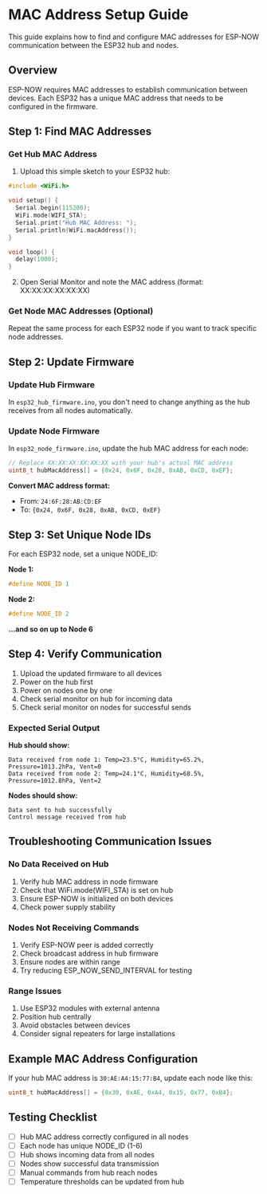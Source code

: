 
# MAC Address Setup Guide

This guide explains how to find and configure MAC addresses for ESP-NOW communication between the ESP32 hub and nodes.

## Overview

ESP-NOW requires MAC addresses to establish communication between devices. Each ESP32 has a unique MAC address that needs to be configured in the firmware.

## Step 1: Find MAC Addresses

### Get Hub MAC Address

1. Upload this simple sketch to your ESP32 hub:

```cpp
#include <WiFi.h>

void setup() {
  Serial.begin(115200);
  WiFi.mode(WIFI_STA);
  Serial.print("Hub MAC Address: ");
  Serial.println(WiFi.macAddress());
}

void loop() {
  delay(1000);
}
```

2. Open Serial Monitor and note the MAC address (format: XX:XX:XX:XX:XX:XX)

### Get Node MAC Addresses (Optional)

Repeat the same process for each ESP32 node if you want to track specific node addresses.

## Step 2: Update Firmware

### Update Hub Firmware

In `esp32_hub_firmware.ino`, you don't need to change anything as the hub receives from all nodes automatically.

### Update Node Firmware

In `esp32_node_firmware.ino`, update the hub MAC address for each node:

```cpp
// Replace XX:XX:XX:XX:XX:XX with your hub's actual MAC address
uint8_t hubMacAddress[] = {0x24, 0x6F, 0x28, 0xAB, 0xCD, 0xEF};
```

**Convert MAC address format:**
- From: `24:6F:28:AB:CD:EF`
- To: `{0x24, 0x6F, 0x28, 0xAB, 0xCD, 0xEF}`

## Step 3: Set Unique Node IDs

For each ESP32 node, set a unique NODE_ID:

**Node 1:**
```cpp
#define NODE_ID 1
```

**Node 2:**
```cpp
#define NODE_ID 2
```

**...and so on up to Node 6**

## Step 4: Verify Communication

1. Upload the updated firmware to all devices
2. Power on the hub first
3. Power on nodes one by one
4. Check serial monitor on hub for incoming data
5. Check serial monitor on nodes for successful sends

### Expected Serial Output

**Hub should show:**
```
Data received from node 1: Temp=23.5°C, Humidity=65.2%, Pressure=1013.2hPa, Vent=0
Data received from node 2: Temp=24.1°C, Humidity=68.5%, Pressure=1012.8hPa, Vent=2
```

**Nodes should show:**
```
Data sent to hub successfully
Control message received from hub
```

## Troubleshooting Communication Issues

### No Data Received on Hub
1. Verify hub MAC address in node firmware
2. Check that WiFi.mode(WIFI_STA) is set on hub
3. Ensure ESP-NOW is initialized on both devices
4. Check power supply stability

### Nodes Not Receiving Commands
1. Verify ESP-NOW peer is added correctly
2. Check broadcast address in hub firmware
3. Ensure nodes are within range
4. Try reducing ESP_NOW_SEND_INTERVAL for testing

### Range Issues
1. Use ESP32 modules with external antenna
2. Position hub centrally
3. Avoid obstacles between devices
4. Consider signal repeaters for large installations

## Example MAC Address Configuration

If your hub MAC address is `30:AE:A4:15:77:B4`, update each node like this:

```cpp
uint8_t hubMacAddress[] = {0x30, 0xAE, 0xA4, 0x15, 0x77, 0xB4};
```

## Testing Checklist

- [ ] Hub MAC address correctly configured in all nodes
- [ ] Each node has unique NODE_ID (1-6)
- [ ] Hub shows incoming data from all nodes
- [ ] Nodes show successful data transmission
- [ ] Manual commands from hub reach nodes
- [ ] Temperature thresholds can be updated from hub
